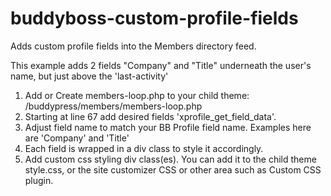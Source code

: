 # buddyboss-custom-profile-fields
Adds custom profile fields into the Members directory feed. 

This example adds 2 fields "Company" and "Title" underneath the user's name, but just above the 'last-activity'

1. Add or Create members-loop.php to your child theme: /buddypress/members/members-loop.php
2. Starting at line 67 add desired fields 'xprofile_get_field_data'. 
3. Adjust field name to match your BB Profile field name. Examples here are 'Company' and 'Title'
4. Each field is wrapped in a div class to style it accordingly.
5. Add custom css styling div class(es). You can add it to the child theme style.css, or the site customizer CSS or other area such as Custom CSS plugin.
